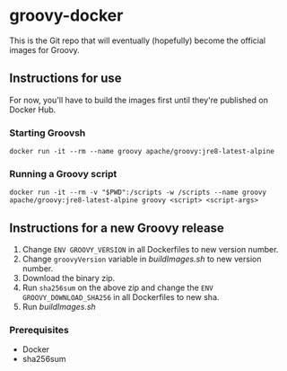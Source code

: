 # groovy-docker
This is the Git repo that will eventually (hopefully) become the official images for Groovy.

## Instructions for use
For now, you'll have to build the images first until they're published on Docker Hub.

### Starting Groovsh
`docker run -it --rm --name groovy apache/groovy:jre8-latest-alpine`

### Running a Groovy script
`docker run -it --rm -v "$PWD":/scripts -w /scripts --name groovy apache/groovy:jre8-latest-alpine groovy <script> <script-args>`

## Instructions for a new Groovy release
1. Change `ENV GROOVY_VERSION` in all Dockerfiles to new version number.
1. Change `groovyVersion` variable in _buildImages.sh_ to new version number.
1. Download the binary zip.
1. Run `sha256sum` on the above zip and change the `ENV GROOVY_DOWNLOAD_SHA256` in all Dockerfiles to new sha.
1. Run _buildImages.sh_

### Prerequisites
* Docker
* sha256sum
